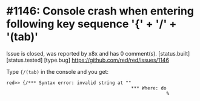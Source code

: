 
#1146: Console crash when entering following key sequence '{' + '/' + '(tab)'
================================================================================
Issue is closed, was reported by x8x and has 0 comment(s).
[status.built] [status.tested] [type.bug]
<https://github.com/red/red/issues/1146>

Type `{/(tab)` in the console and you get:

```
red>> {/*** Syntax error: invalid string at ""
                                              *** Where: do
                                                           %
```



